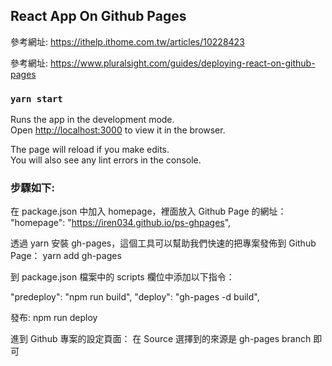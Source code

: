 ## React App On Github Pages

參考網址: https://ithelp.ithome.com.tw/articles/10228423

參考網址: https://www.pluralsight.com/guides/deploying-react-on-github-pages 

### `yarn start`

Runs the app in the development mode.<br />
Open [http://localhost:3000](http://localhost:3000) to view it in the browser.

The page will reload if you make edits.<br />
You will also see any lint errors in the console.

### 步驟如下:

在 package.json 中加入 homepage，裡面放入 Github Page 的網址： "homepage": "https://iren034.github.io/ps-ghpages",

透過 yarn 安裝 gh-pages，這個工具可以幫助我們快速的把專案發佈到 Github Page： yarn add gh-pages

到 package.json 檔案中的 scripts 欄位中添加以下指令：

"predeploy": "npm run build",
"deploy": "gh-pages -d build",

發布: npm run deploy

進到 Github 專案的設定頁面： 在 Source 選擇到的來源是 gh-pages branch 即可
